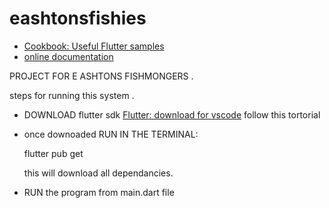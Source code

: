 # eashtonsfishies


- [Cookbook: Useful Flutter samples](https://docs.flutter.dev/cookbook)
- [online documentation](https://docs.flutter.dev/)

PROJECT FOR E ASHTONS FISHMONGERS
.

steps for running this system
.

- DOWNLOAD flutter sdk
   [Flutter: download for vscode](https://docs.flutter.dev/get-started/install)
   follow this tortorial

   
- once downoaded RUN IN THE TERMINAL:
   
   flutter pub get
  
   
   this will download all dependancies.

   
- RUN the program from main.dart file
